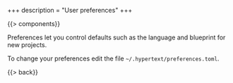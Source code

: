 +++
description = "User preferences"
+++

{{> components}}

Preferences let you control defaults such as the language and blueprint for new projects.

To change your preferences edit the file `~/.hypertext/preferences.toml`.

{{> back}}
